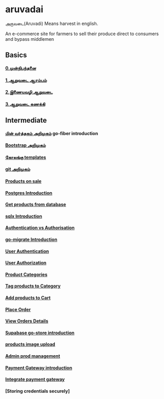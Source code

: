 # aruvadai
அருவடை(Aruvadi) Means harvest in english.

An e-commerce site for farmers to sell their produce direct to consumers and bypass middlemen

## Basics
#### [0.முன்நிபந்தனை](chapters/basics/0.prerequisite.md)
#### [1.ஆறுவடை ஆரம்பம்](chapters/basics/1.aruvadai_aarambam.md)
#### [2.இணையவழி ஆறுவடை](chapters/basics/2.basic_http_server.md)
#### [3.ஆறுவடை கணக்கி](chapters/basics/3.http_calculator.md)

## Intermediate
#### [மின் வர்த்தகம் அறிமுகம்](chapters//intermediate/e-commerce_introduction.md) go-fiber introduction
#### [Bootstrap அறிமுகம்](chapters/intermediate/bootstrap_introduction.md)
#### [கோலங்கு templates](chapters/intermediate/golang_templates.md)
#### [git அறிமுகம்](chapters/basics/4.git_introduction.md)
#### [Products on sale](chapters/intermediate/products_on_sale.md)
#### [Postgres Introduction](chapters/intermediate/postgres_introduction.md)
#### [Get products from database](chapters/intermediate/get_products_from_database.md)
#### [sqlx Introduction](chapters/intermediate/sqlx_introduction.md)
#### [Authentication vs Authorisation](Chapters/intermediate/autenthicaiton_vs_authorisation.md)
#### [go-migrate Introduction](chapters/intermediate/go-migrate_introduction.md)
#### [User Authentication](chapters/intermediate/User_authentication.md)
#### [User Authorization](chapters/intermediate/user_authorization.md)
#### [Product Categories](chapters/intermediate/product_categories.md)
#### [Tag products to Category](chapters/intermediate/tag_products_to_category.md)
#### [Add products to Cart](chapters/intermediate/add_produts_to_cart.md)
#### [Place Order](chapters/intermediate/place_order.md)
#### [View Orders Details](chapters/intermediate/view_order.md)
#### [Supabase go-store introduction](chapters/intermediate/supabase_go-store_introduction.md)
#### [products image upload](chapters/intermediate/products_image_upload.md)
#### [Admin prod management](chapters/intermediate/admin_prod_management.md)
#### [Payment Gateway introduction](chapters/intermediate/payment_gateway_introduction.md)
#### [Integrate payment gateway](chapters/intermediate/integrate_payment_gateway.md)
#### [Storing credentials securely]